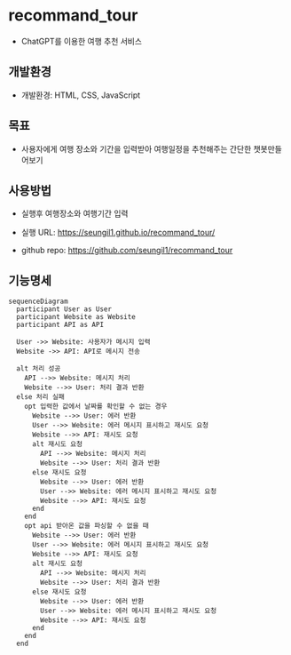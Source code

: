 # recommand_tour

* ChatGPT를 이용한 여행 추천 서비스  

<h2>개발환경</h2> 


* 개발환경: HTML, CSS, JavaScript
   
## 목표


* 사용자에게 여행 장소와 기간을 입력받아 여행일정을 추천해주는 간단한 챗봇만들어보기


## 사용방법

 
* 실행후 여행장소와 여행기간 입력


* 실행 URL: https://seungil1.github.io/recommand_tour/
* github repo: https://github.com/seungil1/recommand_tour


## 기능명세


```mermaid
sequenceDiagram
  participant User as User
  participant Website as Website
  participant API as API

  User ->> Website: 사용자가 메시지 입력
  Website ->> API: API로 메시지 전송

  alt 처리 성공
    API -->> Website: 메시지 처리
    Website -->> User: 처리 결과 반환
  else 처리 실패
    opt 입력한 값에서 날짜를 확인할 수 없는 경우
      Website -->> User: 에러 반환
      User -->> Website: 에러 메시지 표시하고 재시도 요청
      Website -->> API: 재시도 요청
      alt 재시도 요청
        API -->> Website: 메시지 처리
        Website -->> User: 처리 결과 반환
      else 재시도 요청
        Website -->> User: 에러 반환
        User -->> Website: 에러 메시지 표시하고 재시도 요청
        Website -->> API: 재시도 요청
      end
    end
    opt api 받아온 값을 파싱할 수 없을 때
      Website -->> User: 에러 반환
      User -->> Website: 에러 메시지 표시하고 재시도 요청
      Website -->> API: 재시도 요청
      alt 재시도 요청
        API -->> Website: 메시지 처리
        Website -->> User: 처리 결과 반환
      else 재시도 요청
        Website -->> User: 에러 반환
        User -->> Website: 에러 메시지 표시하고 재시도 요청
        Website -->> API: 재시도 요청
      end
    end
  end
```

